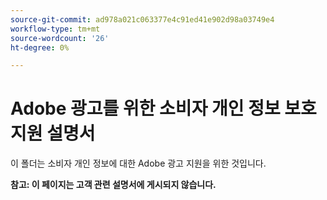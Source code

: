 ```yaml
---
source-git-commit: ad978a021c063377e4c91ed41e902d98a03749e4
workflow-type: tm+mt
source-wordcount: '26'
ht-degree: 0%

---
```

# Adobe 광고를 위한 소비자 개인 정보 보호 지원 설명서

이 폴더는 소비자 개인 정보에 대한 Adobe 광고 지원을 위한 것입니다.

**참고: 이 페이지는 고객 관련 설명서에 게시되지 않습니다.**
